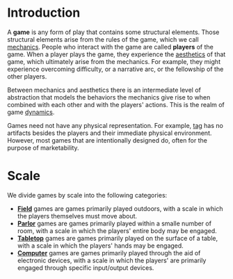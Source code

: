 # Introduction
A **game** is any form of play that contains some structural elements. Those structural elements
arise from the rules of the game, which we call [mechanics](/games/mechanics).  People who interact with
the game are called **players** of the game. When a player plays the game, they experience the
[aesthetics](/games/aesthetics) of that game, which ultimately arise from the mechanics.  For example,
they might experience overcoming difficulty, or a narrative arc, or the fellowship of the other
players.

Between mechanics and aesthetics there is an intermediate level of abstraction that models the
behaviors the mechanics give rise to when combined with each other and with the players' actions.
This is the realm of game [dynamics](/games/dynamics).

Games need not have any physical representation. For example, [tag](/games/field/tag) has no
artifacts besides the players and their immediate physical environment. However, most games that are
intentionally designed do, often for the purpose of marketability.

# Scale
We divide games by scale into the following categories:
 * **[Field](/games/field)** games are games primarily played outdoors, with a scale in which the
   players themselves must move about.
 * **[Parlor](/games/parlor)** games are games primarily played within a smalle number of room, with
   a scale in which the players' entire body may be engaged.
 * **[Tabletop](/games/tabletop)** games are games primarily played on the surface of a table, with
   a scale in which the players' hands may be engaged.
 * **[Computer](/games/computer)** games are games primarily played through the aid of electronic
   devices, with a scale in which the players' are primarily engaged through specific input/output
   devices.
